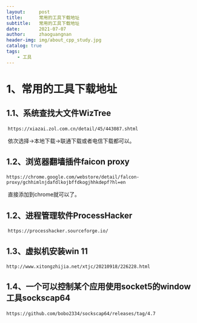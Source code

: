 ```yaml
---
layout:     post
title:      常用的工具下载地址
subtitle:   常用的工具下载地址
date:       2021-07-07
author:     zhaoguangnan
header-img: img/about_cpp_study.jpg
catalog: true
tags:
    - 工具
---
```


# 1、常用的工具下载地址
## 1.1、系统查找大文件WizTree

​		`https://xiazai.zol.com.cn/detail/45/443087.shtml`

​		依次选择->本地下载->联通下载或者电信下载都可以。

## 1.2、浏览器翻墙插件faicon proxy

​		`https://chrome.google.com/webstore/detail/falcon-proxy/gchhimlnjdafdlkojbffdkogjhhkdepf?hl=en`

​		直接添加到chrome就可以了。

## 1.2、进程管理软件ProcessHacker

​	`https://processhacker.sourceforge.io/`

## 1.3、虚拟机安装win 11

​	`http://www.xitongzhijia.net/xtjc/20210918/226228.html`
## 1.4、一个可以控制某个应用使用socket5的window工具sockscap64

​		`https://github.com/bobo2334/sockscap64/releases/tag/4.7`





